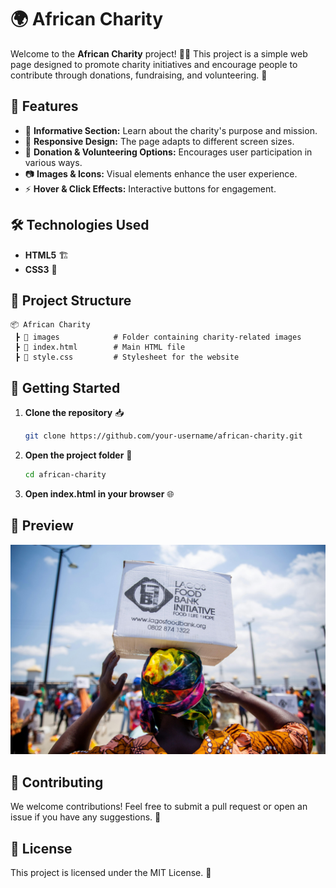# 🌍 African Charity

Welcome to the **African Charity** project! 🏡✨ This project is a simple web page designed to promote charity initiatives and encourage people to contribute through donations, fundraising, and volunteering. 💖

## 📌 Features
- 📝 **Informative Section:** Learn about the charity's purpose and mission.
- 🎨 **Responsive Design:** The page adapts to different screen sizes.
- 💛 **Donation & Volunteering Options:** Encourages user participation in various ways.
- 📷 **Images & Icons:** Visual elements enhance the user experience.
- ⚡ **Hover & Click Effects:** Interactive buttons for engagement.

## 🛠️ Technologies Used
- **HTML5** 🏗️
- **CSS3** 🎨

## 📂 Project Structure
```
📦 African Charity
 ┣ 📂 images            # Folder containing charity-related images
 ┣ 📜 index.html        # Main HTML file
 ┣ 📜 style.css         # Stylesheet for the website
```

## 🚀 Getting Started
1. **Clone the repository** 📥
   ```sh
   git clone https://github.com/your-username/african-charity.git
   ```
2. **Open the project folder** 📂
   ```sh
   cd african-charity
   ```
3. **Open index.html in your browser** 🌐

## 🎨 Preview
![Preview of the Website](images/home.jpg)

## 🤝 Contributing
We welcome contributions! Feel free to submit a pull request or open an issue if you have any suggestions. 🙌

## 📜 License
This project is licensed under the MIT License. 📝
